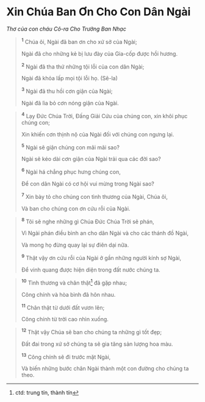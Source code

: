 # Xin Chúa Ban Ơn Cho Con Dân Ngài
*Thơ của con cháu Cô-ra Cho Trưởng Ban Nhạc*

> <sup><b>1</b></sup> Chúa ôi, Ngài đã ban ơn cho xứ sở của Ngài;
> 
> Ngài đã cho những kẻ bị lưu đày của Gia-cốp được hồi hương.
> 
> <sup><b>2</b></sup> Ngài đã tha thứ những tội lỗi của con dân Ngài;
> 
> Ngài đã khỏa lấp mọi tội lỗi họ. (Sê-la)
> 
> <sup><b>3</b></sup> Ngài đã thu hồi cơn giận của Ngài;
> 
> Ngài đã lìa bỏ cơn nóng giận của Ngài.
>


> <sup><b>4</b></sup> Lạy Ðức Chúa Trời, Ðấng Giải Cứu của chúng con, xin khôi phục chúng con;
> 
> Xin khiến cơn thịnh nộ của Ngài đối với chúng con ngưng lại.
> 
> <sup><b>5</b></sup> Ngài sẽ giận chúng con mãi mãi sao?
> 
> Ngài sẽ kéo dài cơn giận của Ngài trải qua các đời sao?
> 
> <sup><b>6</b></sup> Ngài há chẳng phục hưng chúng con,
> 
> Ðể con dân Ngài có cơ hội vui mừng trong Ngài sao?
> 
> <sup><b>7</b></sup> Xin bày tỏ cho chúng con tình thương của Ngài, Chúa ôi,
> 
> Và ban cho chúng con ơn cứu rỗi của Ngài.
>


> <sup><b>8</b></sup> Tôi sẽ nghe những gì Chúa Ðức Chúa Trời sẽ phán,
> 
> Vì Ngài phán điều bình an cho dân Ngài và cho các thánh đồ Ngài,
> 
> Và mong họ đừng quay lại sự điên dại nữa.
> 
> <sup><b>9</b></sup> Thật vậy ơn cứu rỗi của Ngài ở gần những người kính sợ Ngài,
> 
> Ðể vinh quang được hiện diện trong đất nước chúng ta.
>


> <sup><b>10</b></sup> Tình thương và chân thật[^1] đã gặp nhau;
> 
> Công chính và hòa bình đã hôn nhau.
> 
> <sup><b>11</b></sup> Chân thật từ dưới đất vươn lên;
> 
> Công chính từ trời cao nhìn xuống.
>


> <sup><b>12</b></sup> Thật vậy Chúa sẽ ban cho chúng ta những gì tốt đẹp;
> 
> Ðất đai trong xứ sở chúng ta sẽ gia tăng sản lượng hoa màu.
> 
> <sup><b>13</b></sup> Công chính sẽ đi trước mặt Ngài,
> 
> Và biến những bước chân Ngài thành một con đường cho chúng ta theo.
>

[^1]: ctd: trung tín, thành tín
